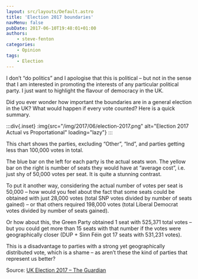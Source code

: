 ```yaml
---
layout: src/layouts/Default.astro
title: 'Election 2017 boundaries'
navMenu: false
pubDate: 2017-06-10T19:48:01+01:00
authors:
    - steve-fenton
categories:
    - Opinion
tags:
    - Election
---
```


I don’t “do politics” and I apologise that this is political – but not in the sense that I am interested in promoting the interests of any particular political party. I just want to highlight the flavour of democracy in the UK.

Did you ever wonder how important the boundaries are in a general election in the UK? What would happen if every vote counted? Here is a quick summary.

:::div{.inset}
:img{src="/img/2017/06/election-2017.png" alt="Election 2017 Actual vs Proportational" loading="lazy"}
:::

This chart shows the parties, excluding “Other”, “Ind”, and parties getting less than 100,000 votes in total.

The blue bar on the left for each party is the actual seats won. The yellow bar on the right is number of seats they would have at “average cost”, i.e. just shy of 50,000 votes per seat. It is quite a stunning contrast.

To put it another way, considering the actual number of votes per seat is 50,000 – how would you feel about the fact that some seats could be obtained with just 28,000 votes (total SNP votes divided by number of seats gained) – or that others required 198,000 votes (total Liberal Democrat votes divided by number of seats gained).

Or how about this, the Green Party obtained 1 seat with 525,371 total votes – but you could get more than 15 seats with that number if the votes were geographically closer (DUP + Sinn Féin got 17 seats with 531,231 votes).

This is a disadvantage to parties with a strong yet geographically distributed vote, which is a shame – as aren’t these the kind of parties that represent us better?

Source: [UK Election 2017 – The Guardian](https://www.theguardian.com/politics/ng-interactive/2017/jun/08/live-uk-election-results-in-full-2017)